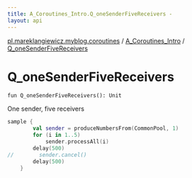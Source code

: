 ```yaml
---
title: A_Coroutines_Intro.Q_oneSenderFiveReceivers - 
layout: api
---
```


<div class='api-docs-breadcrumbs'><a href="../index.html">pl.mareklangiewicz.myblog.coroutines</a> / <a href="index.html">A_Coroutines_Intro</a> / <a href=".">Q_oneSenderFiveReceivers</a></div>

# Q_oneSenderFiveReceivers

<div class="signature"><code><span class="keyword">fun </span><span class="identifier">Q_oneSenderFiveReceivers</span><span class="symbol">(</span><span class="symbol">)</span><span class="symbol">: </span><span class="identifier">Unit</span></code></div>

One sender, five receivers

``` kotlin
sample {
        val sender = produceNumbersFrom(CommonPool, 1)
        for (i in 1..5)
            sender.processAll(i)
        delay(500)
//        sender.cancel()
        delay(500)
    }
```

